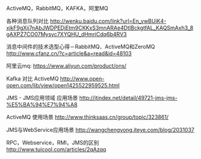 ActiveMQ，RabbitMQ，KAFKA，阿里MQ

各种消息队列对比 
http://wenku.baidu.com/link?url=En_vwBUiK4-xjkF9gXij7nAbJWDPEDjEtm9CKKxS3mnARAe4DtIBckgtfAL_KAQSmAxh3_8gAXPZ7CO07Mysyc7XYQHU_dHmriCdq6b4RV3

消息中间件的技术选型心得－RabbitMQ、ActiveMQ和ZeroMQ 
http://www.cfanz.cn/?c=article&a=read&id=48103

阿里云mq: 
https://www.aliyun.com/product/ons/

Kafka 对比 ActiveMQ 
http://www.open-open.com/lib/view/open1425522959525.html

JMS - JMS​应​用​领​域 应用场景 
http://itindex.net/detail/49721-jms-jms-%E5%BA%94%E7%94%A8

ActiveMQ 使用场景 
http://www.thinksaas.cn/group/topic/323861/

JMS与WebService应用场景 
http://wangchengyong.iteye.com/blog/2031037

RPC，Webservice，RMI，JMS的区别 
http://www.tuicool.com/articles/2qAzqq
